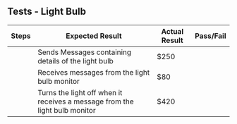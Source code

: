 ## Tests - Light Bulb

Steps | Expected Result   | Actual Result | Pass/Fail |
| --- | --- | --- | ---|
| | Sends Messages containing details of the light bulb  | $250    |
| | Receives messages from the light bulb monitor | $80     |
| | Turns the light off when it receives a message from the light bulb monitor    | $420    |

